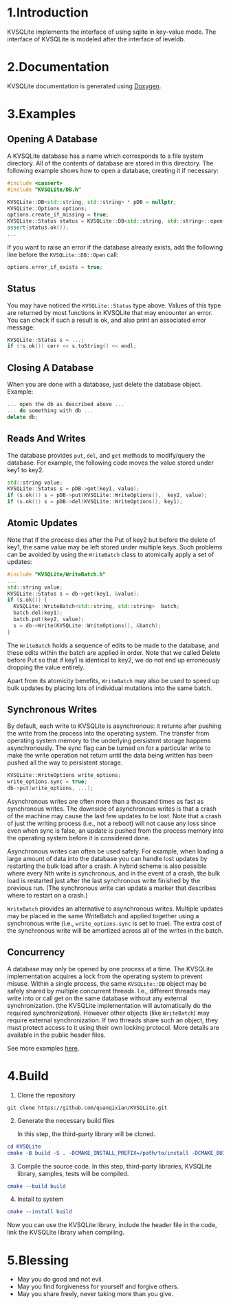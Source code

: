 # 1.Introduction

KVSQLite implements the interface of using sqlite in key-value mode. The interface of KVSQLite is modeled after the interface of leveldb.


# 2.Documentation

KVSQLite documentation is generated using  [Doxygen](http://www.doxygen.org/).

# 3.Examples

## Opening A Database

A KVSQLite database has a name which corresponds to a file system directory. All
of the contents of database are stored in this directory. The following example
shows how to open a database, creating it if necessary:

```c++
#include <cassert>
#include "KVSQLite/DB.h"

KVSQLite::DB<std::string, std::string> * pDB = nullptr;
KVSQLite::Options options;
options.create_if_missing = true;
KVSQLite::Status status = KVSQLite::DB<std::string, std::string>::open(options, "KVSQLite.db", &db);
assert(status.ok());
...
```

If you want to raise an error if the database already exists, add the following
line before the `KVSQLite::DB::Open` call:

```c++
options.error_if_exists = true;
```

## Status

You may have noticed the `KVSQLite::Status` type above. Values of this type are
returned by most functions in KVSQLite that may encounter an error. You can check
if such a result is ok, and also print an associated error message:

```c++
KVSQLite::Status s = ...;
if (!s.ok()) cerr << s.toString() << endl;
```

## Closing A Database

When you are done with a database, just delete the database object. Example:

```c++
... open the db as described above ...
... do something with db ...
delete db;
```

## Reads And Writes

The database provides `put`, `del`, and `get` methods to modify/query the database.
For example, the following code moves the value stored under key1 to key2.

```c++
std::string value;
KVSQLite::Status s = pDB->get(key1, value);
if (s.ok()) s = pDB->put(KVSQLite::WriteOptions(),  key2, value);
if (s.ok()) s = pDB->del(KVSQLite::WriteOptions(), key1);
```

## Atomic Updates

Note that if the process dies after the Put of key2 but before the delete of
key1, the same value may be left stored under multiple keys. Such problems can
be avoided by using the `WriteBatch` class to atomically apply a set of updates:

```c++
#include "KVSQLite/WriteBatch.h"
...
std::string value;
KVSQLite::Status s = db->get(key1, &value);
if (s.ok()) {
  KVSQLite::WriteBatch<std::string, std::string>  batch;
  batch.del(key1);
  batch.put(key2, value);
  s = db->Write(KVSQLite::WriteOptions(), &batch);
}
```

The `WriteBatch` holds a sequence of edits to be made to the database, and these
edits within the batch are applied in order. Note that we called Delete before
Put so that if key1 is identical to key2, we do not end up erroneously dropping
the value entirely.

Apart from its atomicity benefits, `WriteBatch` may also be used to speed up
bulk updates by placing lots of individual mutations into the same batch.

## Synchronous Writes

By default, each write to KVSQLite is asynchronous: it returns after pushing the
write from the process into the operating system. The transfer from operating
system memory to the underlying persistent storage happens asynchronously. The
sync flag can be turned on for a particular write to make the write operation
not return until the data being written has been pushed all the way to
persistent storage.

```c++
KVSQLite::WriteOptions write_options;
write_options.sync = true;
db->put(write_options, ...);
```

Asynchronous writes are often more than a thousand times as fast as synchronous
writes. The downside of asynchronous writes is that a crash of the machine may
cause the last few updates to be lost. Note that a crash of just the writing
process (i.e., not a reboot) will not cause any loss since even when sync is
false, an update is pushed from the process memory into the operating system
before it is considered done.

Asynchronous writes can often be used safely. For example, when loading a large
amount of data into the database you can handle lost updates by restarting the
bulk load after a crash. A hybrid scheme is also possible where every Nth write
is synchronous, and in the event of a crash, the bulk load is restarted just
after the last synchronous write finished by the previous run. (The synchronous
write can update a marker that describes where to restart on a crash.)

`WriteBatch` provides an alternative to asynchronous writes. Multiple updates
may be placed in the same WriteBatch and applied together using a synchronous
write (i.e., `write_options.sync` is set to true). The extra cost of the
synchronous write will be amortized across all of the writes in the batch.

## Concurrency

A database may only be opened by one process at a time. The KVSQLite
implementation acquires a lock from the operating system to prevent misuse.
Within a single process, the same `KVSQLite::DB` object may be safely shared by
multiple concurrent threads. I.e., different threads may write into or call get 
on the same database without any external synchronization.
(the KVSQLite implementation will automatically do the required synchronization).
However other objects (like  `WriteBatch`) may require external
synchronization. If two threads share such an object, they must protect access
to it using their own locking protocol. More details are available in the public
header files.



See more examples [here](./example/README.md).

# 4.Build


1. Clone the repository

```shell
git clone https://github.com/quanqixian/KVSQLite.git
```

2. Generate the necessary build files

   In this step, the third-party library will be cloned.

```cmake
cd KVSQLite
cmake -B build -S . -DCMAKE_INSTALL_PREFIX=/path/to/install -DCMAKE_BUILD_TYPE=Release
```

3. Compile the source code. In this step, third-party libraries, KVSQLite library, samples, tests will be compiled.

```cmake
cmake --build build
```

4. Install to system

```cmake
cmake --install build
```

Now you can use the KVSQLite library, include the header file in the code, link the KVSQLite library when compiling.

# 5.Blessing

- May you do good and not evil.
- May you find forgiveness for yourself and forgive others.
- May you share freely, never taking more than you give.

